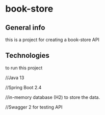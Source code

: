 # book-store


## General info
this is a project for creating a book-store API 



## Technologies
to run this project


//Java 13 


//Spring Boot 2.4


//in-memory database (H2) to store the data.


//Swagger 2 for testing API

